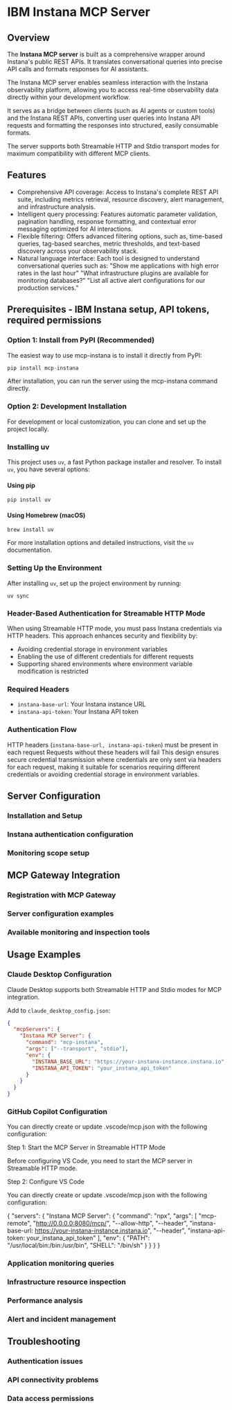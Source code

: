 # IBM Instana MCP Server

## Overview

The **Instana MCP server** is built as a comprehensive wrapper around Instana's public REST APIs. It translates conversational queries into precise API calls and formats responses for AI assistants.

The Instana MCP server enables seamless interaction with the Instana observability platform, allowing you to access real-time observability data directly within your development workflow.

It serves as a bridge between clients (such as AI agents or custom tools) and the Instana REST APIs, converting user queries into Instana API requests and formatting the responses into structured, easily consumable formats.

The server supports both Streamable HTTP and Stdio transport modes for maximum compatibility with different MCP clients.

## Features

- Comprehensive API coverage: Access to Instana's complete REST API suite, including metrics retrieval, resource discovery, alert management, and infrastructure analysis.
- Intelligent query processing: Features automatic parameter validation, pagination handling, response formatting, and contextual error messaging optimized for AI interactions.
- Flexible filtering: Offers advanced filtering options, such as, time-based queries, tag-based searches, metric thresholds, and text-based discovery across your observability stack.
- Natural language interface: Each tool is designed to understand conversational queries such as:
"Show me applications with high error rates in the last hour"
"What infrastructure plugins are available for monitoring databases?"
"List all active alert configurations for our production services."

## Prerequisites - IBM Instana setup, API tokens, required permissions

### Option 1: Install from PyPI (Recommended)

The easiest way to use mcp-instana is to install it directly from PyPI:

```py
pip install mcp-instana
```

After installation, you can run the server using the mcp-instana command directly.

### Option 2: Development Installation

For development or local customization, you can clone and set up the project locally.

### Installing uv

This project uses `uv`, a fast Python package installer and resolver. To install `uv`, you have several options:

#### Using pip

`pip install uv`

#### Using Homebrew (macOS)

`brew install uv`

For more installation options and detailed instructions, visit the `uv` documentation.

### Setting Up the Environment

After installing `uv`, set up the project environment by running:

`uv sync`

### Header-Based Authentication for Streamable HTTP Mode

When using Streamable HTTP mode, you must pass Instana credentials via HTTP headers. This approach enhances security and flexibility by:

- Avoiding credential storage in environment variables
- Enabling the use of different credentials for different requests
- Supporting shared environments where environment variable modification is restricted

### Required Headers

- `instana-base-url`: Your Instana instance URL
- `instana-api-token`: Your Instana API token

### Authentication Flow

HTTP headers (`instana-base-url, instana-api-token`) must be present in each request
Requests without these headers will fail
This design ensures secure credential transmission where credentials are only sent via headers for each request, making it suitable for scenarios requiring different credentials or avoiding credential storage in environment variables.

## Server Configuration

### Installation and Setup

### Instana authentication configuration

### Monitoring scope setup

## MCP Gateway Integration

### Registration with MCP Gateway

### Server configuration examples

### Available monitoring and inspection tools

## Usage Examples

### Claude Desktop Configuration

Claude Desktop supports both Streamable HTTP and Stdio modes for MCP integration.

Add to `claude_desktop_config.json`:

```json
{
  "mcpServers": {
    "Instana MCP Server": {
      "command": "mcp-instana",
      "args": ["--transport", "stdio"],
      "env": {
        "INSTANA_BASE_URL": "https://your-instana-instance.instana.io",
        "INSTANA_API_TOKEN": "your_instana_api_token"
      }
    }
  }
}
```

### GitHub Copilot Configuration

You can directly create or update .vscode/mcp.json with the following configuration:

Step 1: Start the MCP Server in Streamable HTTP Mode

Before configuring VS Code, you need to start the MCP server in Streamable HTTP mode.

Step 2: Configure VS Code

You can directly create or update .vscode/mcp.json with the following configuration:

{
  "servers": {
    "Instana MCP Server": {
      "command": "npx",
      "args": [
        "mcp-remote", "http://0.0.0.0:8080/mcp/",
        "--allow-http",
        "--header", "instana-base-url: https://your-instana-instance.instana.io",
        "--header", "instana-api-token: your_instana_api_token"
      ],
      "env": {
        "PATH": "/usr/local/bin:/bin:/usr/bin",
        "SHELL": "/bin/sh"
      }
    }
  }
}

### Application monitoring queries

### Infrastructure resource inspection

### Performance analysis

### Alert and incident management

## Troubleshooting

### Authentication issues

### API connectivity problems

### Data access permissions
